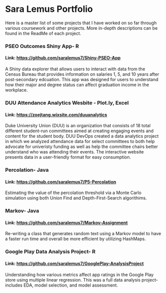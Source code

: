 # Sara Lemus Portfolio
Here is a master list of some projects that I have worked on so far through various coursework and other projects. More in-depth descriptions can be found in the ReadMe of each project.

### PSEO Outcomes Shiny App- R
#### Link: https://github.com/saralemus7/Shiny-PSEO-App
A Shiny data explorer that allows users to interact with data from the Census Bureau that provides information on salaries 1, 5, and 10 years after post-secondary edcuation. This app was designed for users to understand how their major and degree status can affect graduation income in the workplace. 

### DUU Attendance Analytics Wesbite - Plot.ly, Excel
#### Link: https://zoejtang.wixsite.com/duuanalytics
Duke University Union (DUU) is an organization that consists of 18 total different student-run committees aimed at creating engaging events and content for the student body. DUU DevOps created a data analytics project in which we analyzed attendance data for select committees to both help advocate for univeristy funding as well as help the committee chairs better understand who was attending their events. The interactive website presents data in a user-friendly format for easy consumption.

### Percolation- Java 
#### Link: https://github.com/saralemus7/P5-Percolation
Estimating the value of the percolation threshold via a Monte Carlo simulation using both Union Find and Depth-First-Search algorithims.

### Markov- Java
#### Link: https://github.com/saralemus7/Markov-Assignment
Re-writing a class that generates random text using a Markov model to have a faster run time and overall be more efficient by utilizing HashMaps.

### Google Play Data Analysis Project- R
#### Link: https://github.com/saralemus7/GooglePlay-AnalysisProject
Understanding how various metrics affect app ratings in the Google Play store using multiple linear regression. This was a full data analysis project- includes EDA, model selection, and model assessment. 
